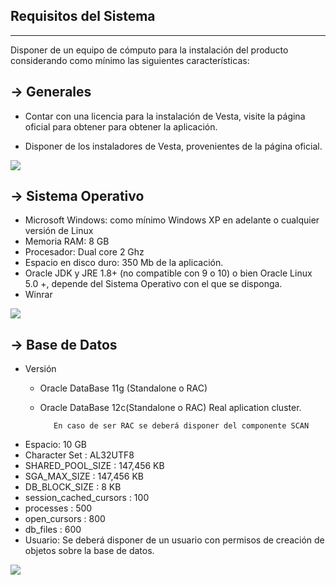 ## Requisitos del Sistema
---

Disponer de un equipo de cómputo para la instalación del producto considerando como mínimo las siguientes características:

-> **Generales**
---

- Contar con una licencia para la instalación de Vesta, visite la página oficial para obtener para obtener la aplicación.

- Disponer de los instaladores de Vesta, provenientes de la página oficial.

<img src="/img/instalacion/ves-chica.jpg"/>


-> **Sistema Operativo**
---

   - Microsoft Windows: como mínimo Windows XP en adelante o cualquier versión de Linux 
   - Memoria RAM: 8 GB
   - Procesador: Dual core 2 Ghz
   - Espacio en disco duro: 350 Mb de la aplicación.
   - Oracle JDK y JRE 1.8+  (no compatible con 9 o 10) o bien Oracle Linux 5.0 +, depende del Sistema Operativo con el que se disponga.
   - Winrar

![](/img/instalacion/linux-windows-hosting.png)

-> **Base de Datos**
---

   - Versión
      - Oracle DataBase 11g (Standalone o RAC)
      - Oracle DataBase 12c(Standalone o RAC)   Real aplication cluster.
     
               En caso de ser RAC se deberá disponer del componente SCAN

  - Espacio: 10 GB
  - Character Set : AL32UTF8
  - SHARED_POOL_SIZE : 147,456 KB
  - SGA_MAX_SIZE : 147,456 KB
  - DB_BLOCK_SIZE : 8 KB
  - session_cached_cursors : 100
  - processes : 500
  - open_cursors : 800
  - db_files : 600
  - Usuario: Se deberá disponer de un usuario con permisos de creación de objetos sobre la base de datos.

![](/img/instalacion/oracle_database1.jpg)
